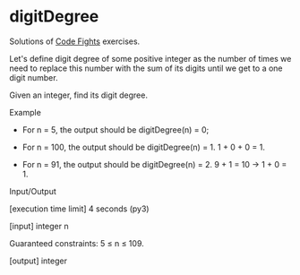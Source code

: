 # digitDegree

Solutions of [Code Fights](https://codefights.com) exercises.

Let's define digit degree of some positive integer as the number of times we need to replace this number with the sum of its digits until we get to a one digit number.

Given an integer, find its digit degree.

Example

* For n = 5, the output should be
digitDegree(n) = 0;

* For n = 100, the output should be
digitDegree(n) = 1.
1 + 0 + 0 = 1.

* For n = 91, the output should be
digitDegree(n) = 2.
9 + 1 = 10 -> 1 + 0 = 1.


Input/Output

[execution time limit] 4 seconds (py3)

[input] integer n

Guaranteed constraints:
5 ≤ n ≤ 109.

[output] integer
